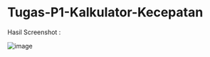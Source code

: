 # Tugas-P1-Kalkulator-Kecepatan

Hasil Screenshot :

![image](https://github.com/ikkdw/Tugas-P1-Kalkulator-Kecepatan/assets/95511540/2f96e7a0-afb0-4e12-951d-8063ceccd3f4)
